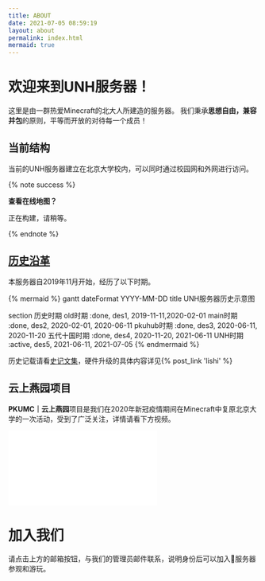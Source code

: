 ```yaml
---
title: ABOUT
date: 2021-07-05 08:59:19
layout: about
permalink: index.html
mermaid: true
---
```


# 欢迎来到<span class="mc-font">UNH</span>服务器！

这里是由一群热爱<span class="mc-font">Minecraft</span>的北大人所建造的服务器。
我们秉承**思想自由，兼容并包**的原则，平等而开放的对待每一个成员！


## 当前结构
当前的<span class="mc-font">UNH</span>服务器建立在北京大学校内，可以同时通过校园网和外网进行访问。

{% note success %}

**查看在线地图？**

正在构建，请稍等。

{% endnote %}

## [历史沿革](./posts/)

本服务器自2019年11月开始，经历了以下时期。

{% mermaid %}
gantt
dateFormat  YYYY-MM-DD
title UNH服务器历史示意图

section 历史时期
old时期             :done,    des1, 2019-11-11,2020-02-01
main时期            :done,  des2, 2020-02-01, 2020-06-11
pkuhub时期          :done, des3, 2020-06-11, 2020-11-20
五代十国时期            :done, des4, 2020-11-20, 2021-06-11
UNH时期               :active, des5, 2021-06-11, 2021-07-05
{% endmermaid %}

历史记载请看[史记文集](./posts/)，硬件升级的具体内容详见{% post_link 'lishi' %}


## 云上燕园项目

<strong>PKUMC｜云上燕园</strong>项目是我们在2020年新冠疫情期间在<span class="mc-font">Minecraft</span>中复原北京大学的一次活动，受到了广泛关注，详情请看下方视频。

<div class="responsive-video-container">
<iframe src="//player.bilibili.com/player.html?aid=796183259&bvid=BV1BC4y187Nv&cid=207126061&page=1" scrolling="no" border="0" frameborder="no" framespacing="0" allowfullscreen="true"> </iframe></div>

# 加入我们&nbsp;&nbsp;<a href="mailto:alicespace@pku.edu.cn"><i class="iconfont icon-mail" style="font-size: 2.0rem;"></i></a>

请点击上方的邮箱按钮，与我们的管理员邮件联系，说明身份后可以加入服务器参观和游玩。
